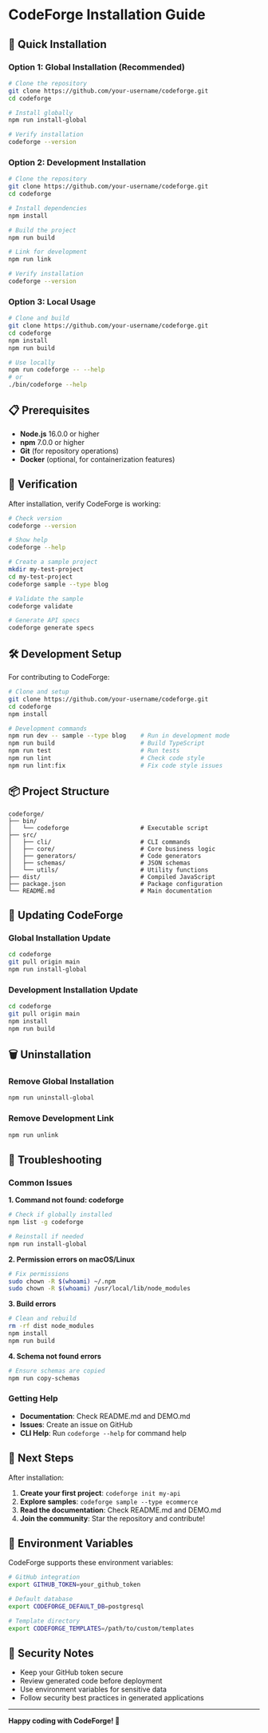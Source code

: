 # CodeForge Installation Guide

## 🚀 Quick Installation

### Option 1: Global Installation (Recommended)

```bash
# Clone the repository
git clone https://github.com/your-username/codeforge.git
cd codeforge

# Install globally
npm run install-global

# Verify installation
codeforge --version
```

### Option 2: Development Installation

```bash
# Clone the repository
git clone https://github.com/your-username/codeforge.git
cd codeforge

# Install dependencies
npm install

# Build the project
npm run build

# Link for development
npm run link

# Verify installation
codeforge --version
```

### Option 3: Local Usage

```bash
# Clone and build
git clone https://github.com/your-username/codeforge.git
cd codeforge
npm install
npm run build

# Use locally
npm run codeforge -- --help
# or
./bin/codeforge --help
```

## 📋 Prerequisites

- **Node.js** 16.0.0 or higher
- **npm** 7.0.0 or higher
- **Git** (for repository operations)
- **Docker** (optional, for containerization features)

## 🔧 Verification

After installation, verify CodeForge is working:

```bash
# Check version
codeforge --version

# Show help
codeforge --help

# Create a sample project
mkdir my-test-project
cd my-test-project
codeforge sample --type blog

# Validate the sample
codeforge validate

# Generate API specs
codeforge generate specs
```

## 🛠️ Development Setup

For contributing to CodeForge:

```bash
# Clone and setup
git clone https://github.com/your-username/codeforge.git
cd codeforge
npm install

# Development commands
npm run dev -- sample --type blog    # Run in development mode
npm run build                        # Build TypeScript
npm run test                         # Run tests
npm run lint                         # Check code style
npm run lint:fix                     # Fix code style issues
```

## 📦 Project Structure

```
codeforge/
├── bin/
│   └── codeforge                    # Executable script
├── src/
│   ├── cli/                         # CLI commands
│   ├── core/                        # Core business logic
│   ├── generators/                  # Code generators
│   ├── schemas/                     # JSON schemas
│   └── utils/                       # Utility functions
├── dist/                            # Compiled JavaScript
├── package.json                     # Package configuration
└── README.md                        # Main documentation
```

## 🔄 Updating CodeForge

### Global Installation Update
```bash
cd codeforge
git pull origin main
npm run install-global
```

### Development Installation Update
```bash
cd codeforge
git pull origin main
npm install
npm run build
```

## 🗑️ Uninstallation

### Remove Global Installation
```bash
npm run uninstall-global
```

### Remove Development Link
```bash
npm run unlink
```

## 🐛 Troubleshooting

### Common Issues

**1. Command not found: codeforge**
```bash
# Check if globally installed
npm list -g codeforge

# Reinstall if needed
npm run install-global
```

**2. Permission errors on macOS/Linux**
```bash
# Fix permissions
sudo chown -R $(whoami) ~/.npm
sudo chown -R $(whoami) /usr/local/lib/node_modules
```

**3. Build errors**
```bash
# Clean and rebuild
rm -rf dist node_modules
npm install
npm run build
```

**4. Schema not found errors**
```bash
# Ensure schemas are copied
npm run copy-schemas
```

### Getting Help

- **Documentation**: Check README.md and DEMO.md
- **Issues**: Create an issue on GitHub
- **CLI Help**: Run `codeforge --help` for command help

## 🎯 Next Steps

After installation:

1. **Create your first project**: `codeforge init my-api`
2. **Explore samples**: `codeforge sample --type ecommerce`
3. **Read the documentation**: Check README.md and DEMO.md
4. **Join the community**: Star the repository and contribute!

## 📝 Environment Variables

CodeForge supports these environment variables:

```bash
# GitHub integration
export GITHUB_TOKEN=your_github_token

# Default database
export CODEFORGE_DEFAULT_DB=postgresql

# Template directory
export CODEFORGE_TEMPLATES=/path/to/custom/templates
```

## 🔐 Security Notes

- Keep your GitHub token secure
- Review generated code before deployment
- Use environment variables for sensitive data
- Follow security best practices in generated applications

---

**Happy coding with CodeForge! 🚀**
